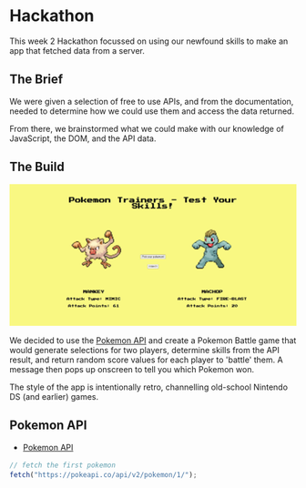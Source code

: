 # Hackathon

This week 2 Hackathon focussed on using our newfound skills to make an app that fetched data from a server.

## The Brief

We were given a selection of free to use APIs, and from the documentation, needed to determine how we could use them and access the data returned.

From there, we brainstormed what we could make with our knowledge of JavaScript, the DOM, and the API data.

## The Build

<img src="./screenshot.JPG" alt="battle screenshot" width="750px" />

We decided to use the [Pokemon API](https://pokeapi.co/) and create a Pokemon Battle game that would generate selections for two players, determine skills from the API result, and return random score values for each player to 'battle' them. A message then pops up onscreen to tell you which Pokemon won.

The style of the app is intentionally retro, channelling old-school Nintendo DS (and earlier) games.

## Pokemon API

- [Pokemon API](https://pokeapi.co/)

```js
// fetch the first pokemon
fetch("https://pokeapi.co/api/v2/pokemon/1/");
```
